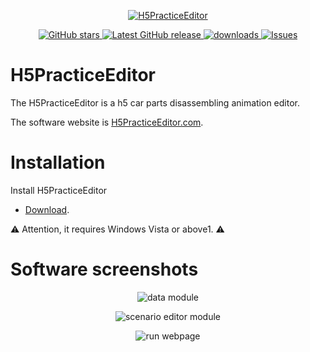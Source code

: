 <p align="center">
<a href="https://github.com/i-fuyun/H5PracticeEditor" target="_blank">
<img align="center" alt="H5PracticeEditor" src="https://i-fuyun.github.io/H5PracticeEditor/website/img/apple-icon-152x152.png" />
</a>
</p>
<p align="center">
   <a href="https://github.com/i-fuyun/H5PracticeEditor/stargazers" target="_blank">
        <img src="https://img.shields.io/github/stars/arvin0/H5PracticeEditor.svg" 
             alt="GitHub stars">
    </a>
    <a href="https://github.com/arvin0/H5PracticeEditor/releases/latest" target="_blank">
      <img src="https://img.shields.io/github/release/arvin0/H5PracticeEditor.svg" 
           alt="Latest GitHub release" >
    </a>
    <a href="https://github.com/arvin0/H5PracticeEditor/releases" target="_blank">
        <img src="https://img.shields.io/github/downloads/arvin0/H5PracticeEditor/total.svg"
             alt="downloads">
    </a>
    <a href="https://github.com/arvin0/H5PracticeEditor/issues" target="_blank">
        <img src="https://img.shields.io/github/issues/arvin0/H5PracticeEditor.svg" 
             alt="Issues" >
    </a>
   
</p>

# H5PracticeEditor

The H5PracticeEditor is a h5 car parts disassembling animation editor. 

The software website is <a href="http://139.196.58.114:8036/index.html" target="_blank">H5PracticeEditor.com</a>.

# Installation

Install H5PracticeEditor
* [Download](https://github.com/i-fuyun/H5PracticeEditor/releases).
<p>
<g-emoji ios-version="6.0" fallback-src="https://assets-cdn.github.com/images/icons/emoji/unicode/26a0.png" alias="warning">⚠️</g-emoji> Attention, it requires Windows Vista or above1.
 <g-emoji ios-version="6.0" fallback-src="https://assets-cdn.github.com/images/icons/emoji/unicode/26a0.png" alias="warning">⚠️</g-emoji>
</p>


# Software screenshots

 <p align="center">
   <img align="center" src="https://i-fuyun.github.io/H5PracticeEditor/website/screenshots/h3.gif" 
   alt="data module" />
 </p>
 <p align="center">
   <img align="center" src="https://github.com/arvin0/H5PracticeEditor-Website/blob/master/screenshots/h4.gif" 
    alt="scenario editor module" />
 </p>
 <p align="center">
   <img align="center" src="https://github.com/arvin0/H5PracticeEditor-Website/blob/master/screenshots/h5.gif"
   alt="run webpage" />
 </p>
